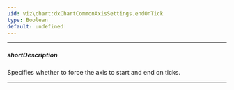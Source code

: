 ```yaml
---
uid: viz\chart:dxChartCommonAxisSettings.endOnTick
type: Boolean
default: undefined
---
```

---
##### shortDescription
Specifies whether to force the axis to start and end on ticks.

---

